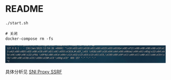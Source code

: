 # README

```
./start.sh

# 关闭
docker-compose rm -fs
```
![img.png](img.png)

具体分析见 [SNI Proxy SSRF]()